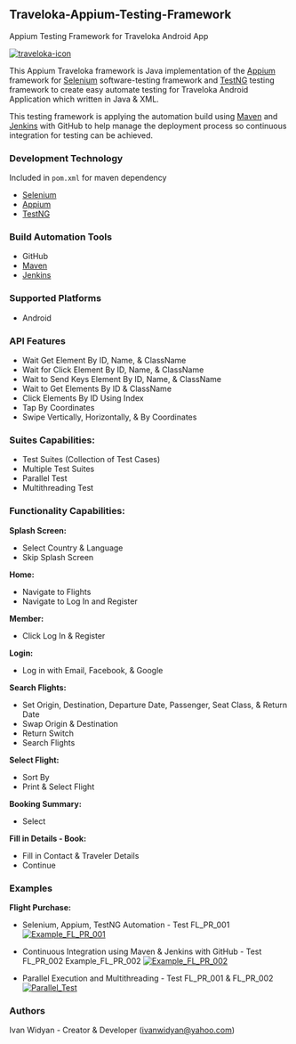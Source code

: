 ## Traveloka-Appium-Testing-Framework
Appium Testing Framework for Traveloka Android App

[![traveloka-icon](https://user-images.githubusercontent.com/12959761/44567746-109a0200-a79e-11e8-8e57-8bed67ac3087.png)](https://www.traveloka.com/en/)

This Appium Traveloka framework is Java implementation of the [Appium](https://github.com/appium/appium) 
framework for [Selenium](https://github.com/SeleniumHQ/selenium) software-testing framework and [TestNG](https://github.com/cbeust/testng) 
testing framework to create easy automate testing for Traveloka Android Application which written in Java & XML.

This testing framework is applying the automation build using [Maven](https://maven.apache.org/) and [Jenkins](https://jenkins.io/) 
with GitHub to help manage the deployment process so continuous integration for testing can be achieved.

### Development Technology
Included in `pom.xml` for maven dependency
* [Selenium](https://github.com/SeleniumHQ/selenium)
* [Appium](https://github.com/appium/appium)
* [TestNG](https://github.com/cbeust/testng)

### Build Automation Tools
* GitHub
* [Maven](https://maven.apache.org/)
* [Jenkins](https://jenkins.io/)

### Supported Platforms
* Android

### API Features
* Wait Get Element By ID, Name, & ClassName
* Wait for Click Element By ID, Name, & ClassName
* Wait to Send Keys Element By ID, Name, & ClassName
* Wait to Get Elements By ID & ClassName
* Click Elements By ID Using Index
* Tap By Coordinates
* Swipe Vertically, Horizontally, & By Coordinates

### Suites Capabilities:
* Test Suites (Collection of Test Cases)
* Multiple Test Suites
* Parallel Test
* Multithreading Test

### Functionality Capabilities:
**Splash Screen:**
* Select Country & Language
* Skip Splash Screen

**Home:**
* Navigate to Flights
* Navigate to Log In and Register

**Member:**
* Click Log In & Register

**Login:**
* Log in with Email, Facebook, & Google

**Search Flights:**
* Set Origin, Destination, Departure Date, Passenger, Seat Class, & Return Date
* Swap Origin & Destination
* Return Switch
* Search Flights

**Select Flight:**
* Sort By
* Print & Select Flight

**Booking Summary:**
* Select

**Fill in Details - Book:**
* Fill in Contact & Traveler Details
* Continue

### Examples
**Flight Purchase:**
* Selenium, Appium, TestNG Automation - Test FL_PR_001
[![Example_FL_PR_001](https://user-images.githubusercontent.com/12959761/44569569-0cbdae00-a7a5-11e8-9369-e6dde61e0fac.png)](https://youtu.be/vVNFc6-9pRs)

* Continuous Integration using Maven & Jenkins with GitHub - Test FL_PR_002 Example_FL_PR_002
[![Example_FL_PR_002](https://user-images.githubusercontent.com/12959761/44630067-5b746f00-a982-11e8-8fde-02aa9cd91a85.png)](https://youtu.be/6Zx3cgFN-74)

* Parallel Execution and Multithreading - Test FL_PR_001 & FL_PR_002
[![Parallel_Test](https://user-images.githubusercontent.com/12959761/44637859-e33b9700-a9dd-11e8-8505-c3403d626536.png)](https://youtu.be/fSANbFw6QFY)

### Authors
Ivan Widyan - Creator & Developer (ivanwidyan@yahoo.com)
